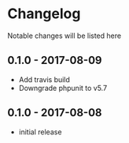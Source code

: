 # Changelog

Notable changes will be listed here

## 0.1.0 - 2017-08-09
- Add travis build
- Downgrade phpunit to v5.7

## 0.1.0 - 2017-08-08
- initial release

